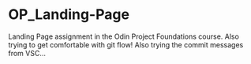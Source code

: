 # OP_Landing-Page
Landing Page assignment in the Odin Project Foundations course. Also trying to get comfortable with git flow!
Also trying the commit messages from VSC...